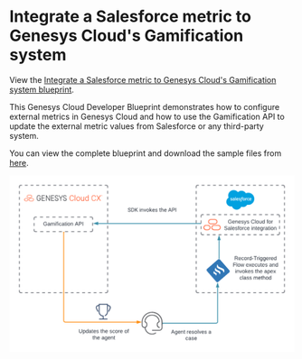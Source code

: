 # Integrate a Salesforce metric to Genesys Cloud's Gamification system

View the [Integrate a Salesforce metric to Genesys Cloud's Gamification system blueprint](https://developer.genesys.cloud/blueprints/ "Opens the Genesys Cloud Developer page").

This Genesys Cloud Developer Blueprint demonstrates how to configure external metrics in Genesys Cloud and how to use the Gamification API to update the external metric values from Salesforce or any third-party system.

You can view the complete blueprint and download the sample files from [here](./blueprint).

![Flowchart for the blueprint](blueprint/images/salesforce-gamificaton.png "Flowchart")